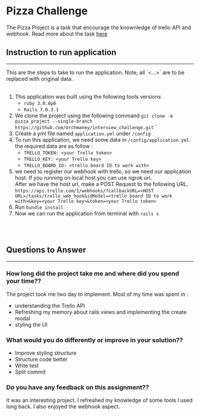# Pizza Challenge
 The Pizza Project is a task that encourage the knownledge of trello API and webhook. Read more about the task [here](./OfferZen_TechnicalTest_RoR.pdf)

 ## Instruction to run application
 <hr>
 This are the steps to take to run the application. Note, all `<...>` are to be replaced with original data.
 <br>
 <br>

 1. This application was built using the following tools versions
    - `ruby 3.0.0p0`
    - `Rails 7.0.3.1`
 2. We clone the project using the following command `git clone -b pizza_project --single-branch https://github.com/Urchmaney/interview_challenge.git`
`
 3. Create a yml file named `application.yml` under `/config` 
 4. To run this application, we need some data in `/config/application.yml`. the required data are as follow :
    - `TRELLO_TOKEN: <your Trello token>`
    - `TRELLO_KEY: <your Trello key>`
    - `TRELLO_BOARD_ID: <trello board ID to work with>`
 5. we need to register our webhook with trello, so we need our application host. If you running on local host you can use ngrok url. <br>
 After we have the host url, make a POST Request to the following URL. `https://api.trello.com/1/webhooks/?callbackURL=<HOST URL>/tasks/trello_web_hook&idModel=<trello board ID to work with>&key=<your Trello key>&token=<your Trello token>` 
6. Run `bundle install`
7. Now we can run the application from terminal with `rails s` 
<br>
<br>

## Questions to Answer
<hr>

### **How long did the project take me and where did you spend your time??**
  The project took me two day to implement. Most of my time was spent in :
  - understanding the Trello API
  - Refreshing my memory about rails views and implementing the create modal
  - styling the UI

### **What would you do differently or improve in your solution??**
  - Improve styling structure
  - Structure code better
  - Write test
  - Split commit

### **Do you have any feedback on this assignment??**
It was an interesting project. I refreshed my knowledge of some tools I used long back. I also enjoyed the webhook aspect.

